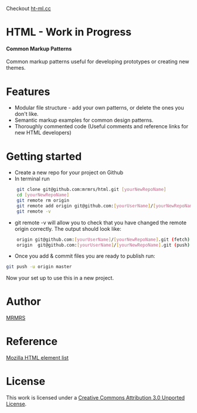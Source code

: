 Checkout [ht-ml.cc](http://ht-ml.cc "HTML - Common patterns for reuse")

# HTML - Work in Progress

#### Common Markup Patterns

Common markup patterns useful for developing prototypes or creating new themes. 

# Features

* Modular file structure - add your own patterns, or delete the ones you don't like.
* Semantic markup examples for common design patterns.
* Thoroughly commented code (Useful comments and reference links for new HTML developers)

# Getting started

* Create a new repo for your project on Github
* In terminal run 
```bash
    git clone git@github.com:mrmrs/html.git [yourNewRepoName]
    cd [yourNewRepoName]
    git remote rm origin
    git remote add origin git@github.com:[yourUserName]/[yourNewRepoName].git
    git remote -v
```

* git remote -v will allow you to check that you have changed the remote origin correctly. The output should look like:
```bash
    origin git@github.com:[yourUserName]/[yourNewRepoName].git (fetch)
    origin  git@github.com:[yourUserName]/[yourNewRepoName].git (push)
```
  
* Once you add & commit files you are ready to publish run:
```bash
git push -u origin master
```

Now your set up to use this in a new project. 


# Author
[MRMRS](http://mrmrs.cc "Adam Morse - Designer Developer")

# Reference
[Mozilla HTML element list](http://https://developer.mozilla.org/en-US/docs/Web/Guide/HTML/HTML5/HTML5_element_list "Mozilla HTML element list")

# License
This work is licensed under a [Creative Commons Attribution 3.0 Unported
License](http://creativecommons.org/licenses/by/3.0/ "Creative Commons
License").

